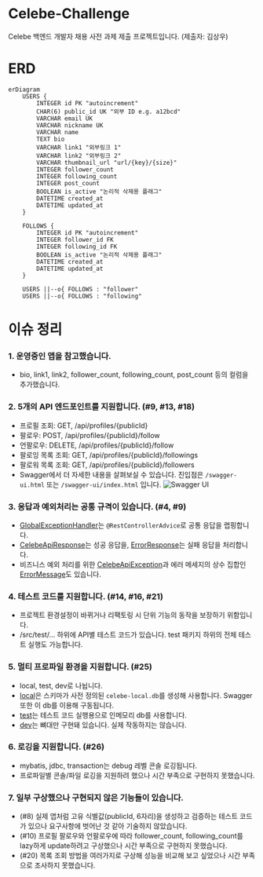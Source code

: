 # Celebe-Challenge
Celebe 백엔드 개발자 채용 사전 과제 제출 프로젝트입니다. (제출자: 김상우)

# ERD
```mermaid
erDiagram
    USERS {
        INTEGER id PK "autoincrement"
        CHAR(6) public_id UK "외부 ID e.g. a12bcd"
        VARCHAR email UK
        VARCHAR nickname UK
        VARCHAR name
        TEXT bio
        VARCHAR link1 "외부링크 1"
        VARCHAR link2 "외부링크 2"
        VARCHAR thumbnail_url "url/{key}/{size}"
        INTEGER follower_count
        INTEGER following_count
        INTEGER post_count
        BOOLEAN is_active "논리적 삭제용 플래그"
        DATETIME created_at
        DATETIME updated_at
    }
    
    FOLLOWS {
        INTEGER id PK "autoincrement"
        INTEGER follower_id FK
        INTEGER following_id FK
        BOOLEAN is_active "논리적 삭제용 플래그"
        DATETIME created_at
        DATETIME updated_at
    }

    USERS ||--o{ FOLLOWS : "follower"
    USERS ||--o{ FOLLOWS : "following"
```

# 이슈 정리
### 1. 운영중인 앱을 참고했습니다.
- bio, link1, link2, follower_count, following_count, post_count 등의 컬럼을 추가했습니다.

### 2. 5개의 API 엔드포인트를 지원합니다. (#9, #13, #18)
- 프로필 조회: GET, /api/profiles/{publicId}
- 팔로우: POST, /api/profiles/{publicId}/follow
- 언팔로우: DELETE, /api/profiles/{publicId}/follow
- 팔로잉 목록 조회: GET, /api/profiles/{publicId}/followings
- 팔로워 목록 조회: GET, /api/profiles/{publicId}/followers
- Swagger에서 더 자세한 내용을 살펴보실 수 있습니다. 진입점은 `/swagger-ui.html` 또는 `/swagger-ui/index.html` 입니다.
  ![Swagger UI](https://github.com/user-attachments/assets/21151caf-f3ca-40f1-adb3-1547b11c2376)


### 3. 응답과 예외처리는 공통 규격이 있습니다. (#4, #9)
- [GlobalExceptionHandler](src/main/java/io/celebe/challenge/common/handler/GlobalExceptionHandler.java)는 `@RestControllerAdvice`로 공통 응답을 랩핑합니다.
- [CelebeApiResponse](src/main/java/io/celebe/challenge/common/response/CelebeApiResponse.java)는 성공 응답을, [ErrorResponse](src/main/java/io/celebe/challenge/common/response/ErrorResponse.java)는 실패 응답을 처리합니다.
- 비즈니스 예외 처리를 위한 [CelebeApiException](src/main/java/io/celebe/challenge/common/exception/CelebeApiException.java)과 에러 메세지의 상수 집합인 [ErrorMessage](src/main/java/io/celebe/challenge/common/constant/ErrorMessage.java)도 있습니다.

### 4. 테스트 코드를 지원합니다. (#14, #16, #21)
- 프로젝트 환경설정이 바뀌거나 리팩토링 시 단위 기능의 동작을 보장하기 위함입니다.
- /src/test/... 하위에 API별 테스트 코드가 있습니다. test 패키지 하위의 전체 테스트 실행도 가능합니다.

### 5. 멀티 프로파일 환경을 지원합니다. (#25)
- local, test, dev로 나뉩니다.
- [local](src/main/resources/application.yml)은 스키마가 사전 정의된 `celebe-local.db`를 생성해 사용합니다. Swagger 또한 이 db를 이용해 구동됩니다.
- [test](src/test/resources/application-test.yml)는 테스트 코드 실행용으로 인메모리 db를 사용합니다.
- [dev](src/main/resources/config/application-dev.yml)는 뼈대만 구현돼 있습니다. 실제 작동하지는 않습니다.

### 6. 로깅을 지원합니다. (#26)
- mybatis, jdbc, transaction는 debug 레벨 콘솔 로깅됩니다.
- 프로파일별 콘솔/파일 로깅을 지원하려 했으나 시간 부족으로 구현하지 못했습니다.

### 7. 일부 구상했으나 구현되지 않은 기능들이 있습니다.
- (#8) 실제 앱처럼 고유 식별값(publicId, 6자리)을 생성하고 검증하는 테스트 코드가 있으나 요구사항에 벗어난 것 같아 기술하지 않았습니다.
- (#10) 프로필 팔로우와 언팔로우에 따라 follower_count, following_count를 lazy하게 update하려고 구상했으나 시간 부족으로 구현하지 못했습니다.
- (#20) 목록 조회 방법을 여러가지로 구상해 성능을 비교해 보고 싶었으나 시간 부족으로 조사하지 못했습니다.
